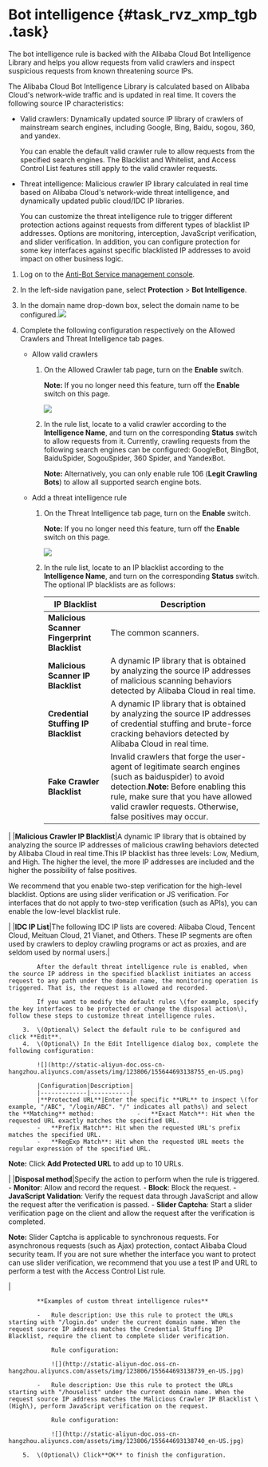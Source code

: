 # Bot intelligence {#task_rvz_xmp_tgb .task}

The bot intelligence rule is backed with the Alibaba Cloud Bot Intelligence Library and helps you allow requests from valid crawlers and inspect suspicious requests from known threatening source IPs.

The Alibaba Cloud Bot Intelligence Library is calculated based on Alibaba Cloud's network-wide traffic and is updated in real time. It covers the following source IP characteristics:

-   Valid crawlers: Dynamically updated source IP library of crawlers of mainstream search engines, including Google, Bing, Baidu, sogou, 360, and yandex.

    You can enable the default valid crawler rule to allow requests from the specified search engines. The Blacklist and Whitelist, and Access Control List features still apply to the valid crawler requests.

-   Threat intelligence: Malicious crawler IP library calculated in real time based on Alibaba Cloud's network-wide threat intelligence, and dynamically updated public cloud/IDC IP libraries.

    You can customize the threat intelligence rule to trigger different protection actions against requests from different types of blacklist IP addresses. Options are monitoring, interception, JavaScript verification, and slider verification. In addition, you can configure protection for some key interfaces against specific blacklisted IP addresses to avoid impact on other business logic.


1.  Log on to the [Anti-Bot Service management console](https://yundun.console.aliyun.com/?p=antibot). 
2.  In the left-side navigation pane, select **Protection** \> **Bot Intelligence**. 
3.   In the domain name drop-down box, select the domain name to be configured.![](http://static-aliyun-doc.oss-cn-hangzhou.aliyuncs.com/assets/img/123806/155644693138754_en-US.png)

 
4.  Complete the following configuration respectively on the Allowed Crawlers and Threat Intelligence tab pages. 
    -   Allow valid crawlers
        1.  On the Allowed Crawler tab page, turn on the **Enable** switch.

            **Note:** If you no longer need this feature, turn off the **Enable** switch on this page.

            ![](http://static-aliyun-doc.oss-cn-hangzhou.aliyuncs.com/assets/img/123806/155644693138738_en-US.jpg)

        2.  In the rule list, locate to a valid crawler according to the **Intelligence Name**, and turn on the corresponding **Status** switch to allow requests from it. Currently, crawling requests from the following search engines can be configured: GoogleBot, BingBot, BaiduSpider, SogouSpider, 360 Spider, and YandexBot.

            **Note:** Alternatively, you can only enable rule 106 \(**Legit Crawling Bots**\) to allow all supported search engine bots.

    -   Add a threat intelligence rule
        1.  On the Threat Intelligence tab page, turn on the **Enable** switch.

            **Note:** If you no longer need this feature, turn off the **Enable** switch on this page.

            ![](http://static-aliyun-doc.oss-cn-hangzhou.aliyuncs.com/assets/img/123806/155644693138753_en-US.png)

        2.  In the rule list, locate to an IP blacklist according to the **Intelligence Name**, and turn on the corresponding **Status** switch. The optional IP blacklists are as follows:

            |IP Blacklist|Description|
            |------------|-----------|
            |**Malicious Scanner Fingerprint Blacklist**|The common scanners.|
            |**Malicious Scanner IP Blacklist**|A dynamic IP library that is obtained by analyzing the source IP addresses of malicious scanning behaviors detected by Alibaba Cloud in real time.|
            |**Credential Stuffing IP Blacklist**|A dynamic IP library that is obtained by analyzing the source IP addresses of credential stuffing and brute-force cracking behaviors detected by Alibaba Cloud in real time.|
            |**Fake Crawler Blacklist**|Invalid crawlers that forge the user-agent of legitimate search engines \(such as baiduspider\) to avoid detection.**Note:** Before enabling this rule, make sure that you have allowed valid crawler requests. Otherwise, false positives may occur.

|
            |**Malicious Crawler IP Blacklist**|A dynamic IP library that is obtained by analyzing the source IP addresses of malicious crawling behaviors detected by Alibaba Cloud in real time.This IP blacklist has three levels: Low, Medium, and High. The higher the level, the more IP addresses are included and the higher the possibility of false positives.

We recommend that you enable two-step verification for the high-level blacklist. Options are using slider verification or JS verification. For interfaces that do not apply to two-step verification \(such as APIs\), you can enable the low-level blacklist rule.

|
            |**IDC IP List**|The following IDC IP lists are covered: Alibaba Cloud, Tencent Cloud, Meituan Cloud, 21 Vianet, and Others. These IP segments are often used by crawlers to deploy crawling programs or act as proxies, and are seldom used by normal users.|

            After the default threat intelligence rule is enabled, when the source IP address in the specified blacklist initiates an access request to any path under the domain name, the monitoring operation is triggered. That is, the request is allowed and recorded.

            If you want to modify the default rules \(for example, specify the key interfaces to be protected or change the disposal action\), follow these steps to customize threat intelligence rules.

        3.  \(Optional\) Select the default rule to be configured and click **Edit**.
        4.  \(Optional\) In the Edit Intelligence dialog box, complete the following configuration:

            ![](http://static-aliyun-doc.oss-cn-hangzhou.aliyuncs.com/assets/img/123806/155644693138755_en-US.png)

            |Configuration|Description|
            |-------------|-----------|
            |**Protected URL**|Enter the specific **URL** to inspect \(for example, "/ABC", "/login/ABC". "/" indicates all paths\) and select the **Matching** method:            -   **Exact Match**: Hit when the requested URL exactly matches the specified URL.
            -   **Prefix Match**: Hit when the requested URL's prefix matches the specified URL.
            -   **RegExp Match**: Hit when the requested URL meets the regular expression of the specified URL.
**Note:** Click **Add Protected URL** to add up to 10 URLs.

|
            |**Disposal method**|Specify the action to perform when the rule is triggered.            -   **Monitor**: Allow and record the request.
            -   **Block**: Block the request.
            -   **JavaScript Validation**: Verify the request data through JavaScript and allow the request after the verification is passed.
            -   **Slider Captcha**: Start a slider verification page on the client and allow the request after the verification is completed.

**Note:** Slider Captcha is applicable to synchronous requests. For asynchronous requests \(such as Ajax\) protection, contact Alibaba Cloud security team. If you are not sure whether the interface you want to protect can use slider verification, we recommend that you use a test IP and URL to perform a test with the Access Control List rule.

|

            **Examples of custom threat intelligence rules**

            -   Rule description: Use this rule to protect the URLs starting with "/login.do" under the current domain name. When the request source IP address matches the Credential Stuffing IP Blacklist, require the client to complete slider verification.

                Rule configuration:

                ![](http://static-aliyun-doc.oss-cn-hangzhou.aliyuncs.com/assets/img/123806/155644693138739_en-US.jpg)

            -   Rule description: Use this rule to protect the URLs starting with "/houselist" under the current domain name. When the request source IP address matches the Malicious Crawler IP Blacklist \(High\), perform JavaScript verification on the request.

                Rule configuration:

                ![](http://static-aliyun-doc.oss-cn-hangzhou.aliyuncs.com/assets/img/123806/155644693138740_en-US.jpg)

        5.  \(Optional\) Click**OK** to finish the configuration.


